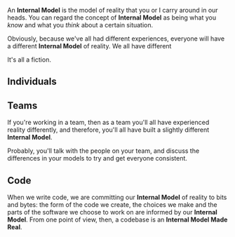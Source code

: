 An **Internal Model** is the model of reality that you or I carry around in our heads.   You can regard the concept of **Internal Model** as being what you _know_ and what you _think_ about a certain situation.

Obviously, because we've all had different experiences, everyone will have a different **Internal Model** of reality.  We all have different 

It's all a fiction.
 

## Individuals



## Teams

If you're working in a team, then as a team you'll all have experienced reality differently, and therefore, you'll all have built
a slightly different **Internal Model**.  

Probably, you'll talk with the people on your team, and discuss the differences in your models to try and get everyone consistent.

 
## Code

When we write code, we are committing our **Internal Model** of reality to bits and bytes:  the form of the code we create, the choices we make and the parts of the software we choose to work on are informed by our **Internal Model**.  From one point of view, then, a codebase is an **Internal Model Made Real**.



